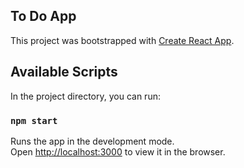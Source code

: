 ## To Do App

This project was bootstrapped with [Create React App](https://github.com/facebook/create-react-app).

## Available Scripts
  
In the project directory, you can run:

### `npm start`

Runs the app in the development mode.<br>
Open [http://localhost:3000](http://localhost:3000) to view it in the browser.

